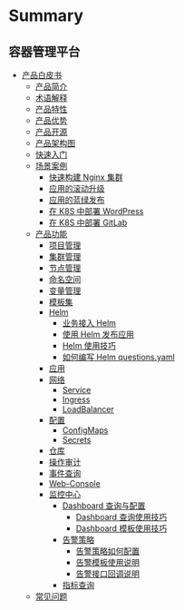 # Summary

## 容器管理平台
* [产品白皮书]()
    * [产品简介](产品白皮书/Introduction/README.md)
    * [术语解释](产品白皮书/Concepts/Concepts_Terminology.md)
    * [产品特性](产品白皮书/Function/features.md)
    * [产品优势](产品白皮书/Function/superiority.md)
    * [产品开源](产品白皮书/Function/opensource.md)
    * [产品架构图](产品白皮书/Architecture/Architecture.md)
    * [快速入门](产品白皮书/QuickStart/QuickStart.md)
    * [场景案例]()
        * [快速构建 Nginx 集群](产品白皮书/Scenes/Bcs_deploy_nginx_cluster.md)
        * [应用的滚动升级](产品白皮书/Scenes/Bcs_app_Rolling_Update_Deployment.md)
        * [应用的蓝绿发布](产品白皮书/Scenes/Bcs_blue_green_deployment.md)
        * [在 K8S 中部署 WordPress](产品白皮书/Scenes/Deploy_wordpress.md)
        * [在 K8S 中部署 GitLab](产品白皮书/Scenes/Deploy_gitlab_ce.md)
    * [产品功能]()
        * [项目管理](产品白皮书/Function/project_management.md)
        * [集群管理](产品白皮书/Function/cluster_management.md)
        * [节点管理](产品白皮书/Function/node_management.md)
        * [命名空间](产品白皮书/Function/namespace.md)
        * [变量管理](产品白皮书/Function/variable_management.md)
        * [模板集](产品白皮书/Function/templatesets.md)
        * [Helm]()
            * [业务接入 Helm](产品白皮书/Function/helm/ServiceAccess.md)
            * [使用 Helm 发布应用](产品白皮书/Function/helm/Release.md)
            * [Helm 使用技巧](产品白皮书/Function/helm/Skills.md)
            * [如何编写 Helm questions.yaml](产品白皮书/Function/helm/WriteQuestionsYaml.md)
        * [应用](产品白皮书/Function/k8s/Application.md)
        * [网络]()
            * [Service](产品白皮书/Function/k8s/network/Service.md)
            * [Ingress](产品白皮书/Function/k8s/network/Ingress.md)
            * [LoadBalancer](产品白皮书/Function/k8s/network/LoadBalancer.md)
        * [配置]()
            * [ConfigMaps](产品白皮书/Function/k8s/configuration/ConfigMap.md)
            * [Secrets](产品白皮书/Function/k8s/configuration/Secret.md)
        * [仓库](产品白皮书/Function/image_repo.md)
        * [操作审计](产品白皮书/Function/operation_audit.md)
        * [事件查询](产品白皮书/Function/event_query.md)
        * [Web-Console](产品白皮书/Function/web_console/Description.md)
        * [监控中心]()
            * [Dashboard 查询与配置]()
                * [Dashboard 查询使用技巧](产品白皮书/monitor/Dashboard/DashboardSearch.md)
                * [Dashboard 模板使用技巧](产品白皮书/monitor/Dashboard/DashboardTemplate.md)
            * [告警策略]()
                * [告警策略如何配置](产品白皮书/monitor/AlertingRules/alerting_rules.md)
                * [告警模板使用说明](产品白皮书/monitor/AlertingRules/alerting_template.md)
                * [告警接口回调说明](产品白皮书/monitor/AlertingRules/notice_webhook.md)
            * [指标查询](产品白皮书/monitor/MetricsExplorer/metrics_explorer.md)
    * [常见问题](产品白皮书/FAQ/faq.md)
